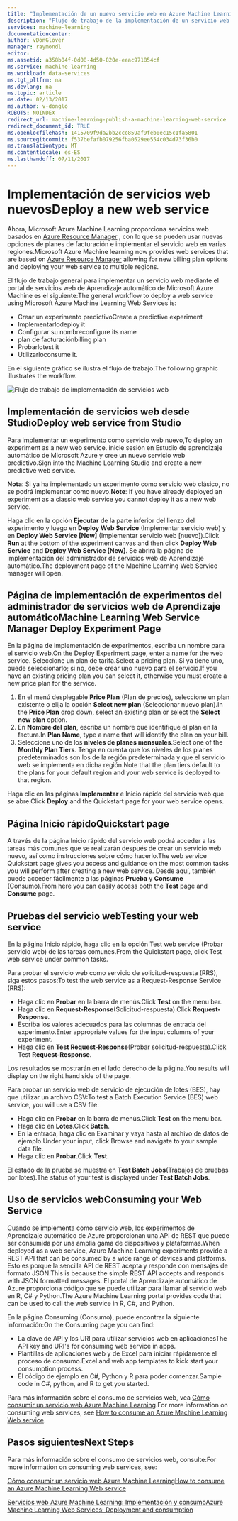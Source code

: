 ```yaml
---
title: "Implementación de un nuevo servicio web en Azure Machine Learning | Microsoft Docs"
description: "Flujo de trabajo de la implementación de un servicio web basado en ARM"
services: machine-learning
documentationcenter: 
author: vDonGlover
manager: raymondl
editor: 
ms.assetid: a358b04f-0d08-4d50-820e-eeac971854cf
ms.service: machine-learning
ms.workload: data-services
ms.tgt_pltfrm: na
ms.devlang: na
ms.topic: article
ms.date: 02/13/2017
ms.author: v-donglo
ROBOTS: NOINDEX
redirect_url: machine-learning-publish-a-machine-learning-web-service
redirect_document_id: TRUE
ms.openlocfilehash: 1415709f9da2bb2cce859af9feb0ec15c1fa5801
ms.sourcegitcommit: f537befafb079256fba0529ee554c034d73f36b0
ms.translationtype: MT
ms.contentlocale: es-ES
ms.lasthandoff: 07/11/2017
---
```

# <a name="deploy-a-new-web-service"></a><span data-ttu-id="e2444-103">Implementación de servicios web nuevos</span><span class="sxs-lookup"><span data-stu-id="e2444-103">Deploy a new web service</span></span>
<span data-ttu-id="e2444-104">Ahora, Microsoft Azure Machine Learning proporciona servicios web basados en [Azure Resource Manager](../azure-resource-manager/resource-group-overview.md) , con lo que se pueden usar nuevas opciones de planes de facturación e implementar el servicio web en varias regiones.</span><span class="sxs-lookup"><span data-stu-id="e2444-104">Microsoft Azure Machine learning now provides web services that are based on [Azure Resource Manager](../azure-resource-manager/resource-group-overview.md) allowing for new billing plan options and deploying your web service to multiple regions.</span></span>

<span data-ttu-id="e2444-105">El flujo de trabajo general para implementar un servicio web mediante el portal de servicios web de Aprendizaje automático de Microsoft Azure Machine es el siguiente:</span><span class="sxs-lookup"><span data-stu-id="e2444-105">The general workflow to deploy a web service using Microsoft Azure Machine Learning Web Services is:</span></span>

* <span data-ttu-id="e2444-106">Crear un experimento predictivo</span><span class="sxs-lookup"><span data-stu-id="e2444-106">Create a predictive experiment</span></span>
* <span data-ttu-id="e2444-107">Implementarlo</span><span class="sxs-lookup"><span data-stu-id="e2444-107">deploy it</span></span>
* <span data-ttu-id="e2444-108">Configurar su nombre</span><span class="sxs-lookup"><span data-stu-id="e2444-108">configure its name</span></span>
* <span data-ttu-id="e2444-109">plan de facturación</span><span class="sxs-lookup"><span data-stu-id="e2444-109">billing plan</span></span>
* <span data-ttu-id="e2444-110">Probarlo</span><span class="sxs-lookup"><span data-stu-id="e2444-110">test it</span></span>
* <span data-ttu-id="e2444-111">Utilizarlo</span><span class="sxs-lookup"><span data-stu-id="e2444-111">consume it.</span></span>

<span data-ttu-id="e2444-112">En el siguiente gráfico se ilustra el flujo de trabajo.</span><span class="sxs-lookup"><span data-stu-id="e2444-112">The following graphic illustrates the workflow.</span></span>

![Flujo de trabajo de implementación de servicios web][1]

## <a name="deploy-web-service-from-studio"></a><span data-ttu-id="e2444-114">Implementación de servicios web desde Studio</span><span class="sxs-lookup"><span data-stu-id="e2444-114">Deploy web service from Studio</span></span>
<span data-ttu-id="e2444-115">Para implementar un experimento como servicio web nuevo,</span><span class="sxs-lookup"><span data-stu-id="e2444-115">To deploy an experiment as a new web service.</span></span> <span data-ttu-id="e2444-116">inicie sesión en Estudio de aprendizaje automático de Microsoft Azure y cree un nuevo servicio web predictivo.</span><span class="sxs-lookup"><span data-stu-id="e2444-116">Sign into the Machine Learning Studio and create a new predictive web service.</span></span> 

<span data-ttu-id="e2444-117">**Nota**: Si ya ha implementado un experimento como servicio web clásico, no se podrá implementar como nuevo.</span><span class="sxs-lookup"><span data-stu-id="e2444-117">**Note**: If you have already deployed an experiment as a classic web service you cannot deploy it as a new web service.</span></span>

<span data-ttu-id="e2444-118">Haga clic en la opción **Ejecutar** de la parte inferior del lienzo del experimento y luego en **Deploy Web Service** (Implementar servicio web) y en **Deploy Web Service [New]** (Implementar servicio web [nuevo]).</span><span class="sxs-lookup"><span data-stu-id="e2444-118">Click **Run** at the bottom of the experiment canvas and then click **Deploy Web Service** and **Deploy Web Service [New]**.</span></span> <span data-ttu-id="e2444-119">Se abrirá la página de implementación del administrador de servicios web de Aprendizaje automático.</span><span class="sxs-lookup"><span data-stu-id="e2444-119">The deployment page of the Machine Learning Web Service manager will open.</span></span>

## <a name="machine-learning-web-service-manager-deploy-experiment-page"></a><span data-ttu-id="e2444-120">Página de implementación de experimentos del administrador de servicios web de Aprendizaje automático</span><span class="sxs-lookup"><span data-stu-id="e2444-120">Machine Learning Web Service Manager Deploy Experiment Page</span></span>
<span data-ttu-id="e2444-121">En la página de implementación de experimentos, escriba un nombre para el servicio web.</span><span class="sxs-lookup"><span data-stu-id="e2444-121">On the Deploy Experiment page, enter a name for the web service.</span></span>
<span data-ttu-id="e2444-122">Seleccione un plan de tarifa.</span><span class="sxs-lookup"><span data-stu-id="e2444-122">Select a pricing plan.</span></span> <span data-ttu-id="e2444-123">Si ya tiene uno, puede seleccionarlo; si no, debe crear uno nuevo para el servicio.</span><span class="sxs-lookup"><span data-stu-id="e2444-123">If you have an existing pricing plan you can select it, otherwise you must create a new price plan for the service.</span></span> 

1. <span data-ttu-id="e2444-124">En el menú desplegable **Price Plan** (Plan de precios), seleccione un plan existente o elija la opción **Select new plan** (Seleccionar nuevo plan).</span><span class="sxs-lookup"><span data-stu-id="e2444-124">In the **Price Plan** drop down, select an existing plan or select the **Select new plan** option.</span></span>
2. <span data-ttu-id="e2444-125">En **Nombre del plan**, escriba un nombre que identifique el plan en la factura.</span><span class="sxs-lookup"><span data-stu-id="e2444-125">In **Plan Name**, type a name that will identify the plan on your bill.</span></span>
3. <span data-ttu-id="e2444-126">Seleccione uno de los **niveles de planes mensuales**.</span><span class="sxs-lookup"><span data-stu-id="e2444-126">Select one of the **Monthly Plan Tiers**.</span></span> <span data-ttu-id="e2444-127">Tenga en cuenta que los niveles de los planes predeterminados son los de la región predeterminada y que el servicio web se implementa en dicha región.</span><span class="sxs-lookup"><span data-stu-id="e2444-127">Note that the plan tiers default to the plans for your default region and your web service is deployed to that region.</span></span>

<span data-ttu-id="e2444-128">Haga clic en las páginas **Implementar** e Inicio rápido del servicio web que se abre.</span><span class="sxs-lookup"><span data-stu-id="e2444-128">Click **Deploy** and the Quickstart page for your web service opens.</span></span>

## <a name="quickstart-page"></a><span data-ttu-id="e2444-129">Página Inicio rápido</span><span class="sxs-lookup"><span data-stu-id="e2444-129">Quickstart page</span></span>
<span data-ttu-id="e2444-130">A través de la página Inicio rápido del servicio web podrá acceder a las tareas más comunes que se realizarán después de crear un servicio web nuevo, así como instrucciones sobre cómo hacerlo.</span><span class="sxs-lookup"><span data-stu-id="e2444-130">The web service Quickstart page gives you access and guidance on the most common tasks you will perform after creating a new web service.</span></span> <span data-ttu-id="e2444-131">Desde aquí, también puede acceder fácilmente a las páginas **Prueba** y **Consume** (Consumo).</span><span class="sxs-lookup"><span data-stu-id="e2444-131">From here you can easily access both the **Test** page and **Consume** page.</span></span>

## <a name="testing-your-web-service"></a><span data-ttu-id="e2444-132">Pruebas del servicio web</span><span class="sxs-lookup"><span data-stu-id="e2444-132">Testing your web service</span></span>
<span data-ttu-id="e2444-133">En la página Inicio rápido, haga clic en la opción Test web service (Probar servicio web) de las tareas comunes.</span><span class="sxs-lookup"><span data-stu-id="e2444-133">From the Quickstart page, click Test web service under common tasks.</span></span>   

<span data-ttu-id="e2444-134">Para probar el servicio web como servicio de solicitud-respuesta (RRS), siga estos pasos:</span><span class="sxs-lookup"><span data-stu-id="e2444-134">To test the web service as a Request-Response Service (RRS):</span></span>

* <span data-ttu-id="e2444-135">Haga clic en **Probar** en la barra de menús.</span><span class="sxs-lookup"><span data-stu-id="e2444-135">Click **Test** on the menu bar.</span></span>
* <span data-ttu-id="e2444-136">Haga clic en **Request-Response**(Solicitud-respuesta).</span><span class="sxs-lookup"><span data-stu-id="e2444-136">Click **Request-Response**.</span></span>
* <span data-ttu-id="e2444-137">Escriba los valores adecuados para las columnas de entrada del experimento.</span><span class="sxs-lookup"><span data-stu-id="e2444-137">Enter appropriate values for the input columns of your experiment.</span></span>
* <span data-ttu-id="e2444-138">Haga clic en **Test Request-Response**(Probar solicitud-respuesta).</span><span class="sxs-lookup"><span data-stu-id="e2444-138">Click Test **Request-Response**.</span></span>

<span data-ttu-id="e2444-139">Los resultados se mostrarán en el lado derecho de la página.</span><span class="sxs-lookup"><span data-stu-id="e2444-139">You results will display on the right hand side of the page.</span></span>

<span data-ttu-id="e2444-140">Para probar un servicio web de servicio de ejecución de lotes (BES), hay que utilizar un archivo CSV:</span><span class="sxs-lookup"><span data-stu-id="e2444-140">To test a Batch Execution Service (BES) web service, you will use a CSV file:</span></span>

* <span data-ttu-id="e2444-141">Haga clic en **Probar** en la barra de menús.</span><span class="sxs-lookup"><span data-stu-id="e2444-141">Click **Test** on the menu bar.</span></span>
* <span data-ttu-id="e2444-142">Haga clic en **Lotes**.</span><span class="sxs-lookup"><span data-stu-id="e2444-142">Click **Batch**.</span></span>
* <span data-ttu-id="e2444-143">En la entrada, haga clic en Examinar y vaya hasta al archivo de datos de ejemplo.</span><span class="sxs-lookup"><span data-stu-id="e2444-143">Under your input, click Browse and navigate to your sample data file.</span></span>
* <span data-ttu-id="e2444-144">Haga clic en **Probar**.</span><span class="sxs-lookup"><span data-stu-id="e2444-144">Click **Test**.</span></span>

<span data-ttu-id="e2444-145">El estado de la prueba se muestra en **Test Batch Jobs**(Trabajos de pruebas por lotes).</span><span class="sxs-lookup"><span data-stu-id="e2444-145">The status of your test is displayed under **Test Batch Jobs**.</span></span>

## <a name="consuming-your-web-service"></a><span data-ttu-id="e2444-146">Uso de servicios web</span><span class="sxs-lookup"><span data-stu-id="e2444-146">Consuming your Web Service</span></span>
<span data-ttu-id="e2444-147">Cuando se implementa como servicio web, los experimentos de Aprendizaje automático de Azure proporcionan una API de REST que puede ser consumida por una amplia gama de dispositivos y plataformas.</span><span class="sxs-lookup"><span data-stu-id="e2444-147">When deployed as a web service, Azure Machine Learning experiments provide a REST API that can be consumed by a wide range of devices and platforms.</span></span> <span data-ttu-id="e2444-148">Esto es porque la sencilla API de REST acepta y responde con mensajes de formato JSON.</span><span class="sxs-lookup"><span data-stu-id="e2444-148">This is because the simple REST API accepts and responds with JSON formatted messages.</span></span> <span data-ttu-id="e2444-149">El portal de Aprendizaje automático de Azure proporciona código que se puede utilizar para llamar al servicio web en R, C# y Python.</span><span class="sxs-lookup"><span data-stu-id="e2444-149">The Azure Machine Learning portal provides code that can be used to call the web service in R, C#, and Python.</span></span>

<span data-ttu-id="e2444-150">En la página Consuming (Consumo), puede encontrar la siguiente información:</span><span class="sxs-lookup"><span data-stu-id="e2444-150">On the Consuming page you can find:</span></span>

* <span data-ttu-id="e2444-151">La clave de API y los URI para utilizar servicios web en aplicaciones</span><span class="sxs-lookup"><span data-stu-id="e2444-151">The API key and URI's for consuming web service in apps.</span></span>
* <span data-ttu-id="e2444-152">Plantillas de aplicaciones web y de Excel para iniciar rápidamente el proceso de consumo.</span><span class="sxs-lookup"><span data-stu-id="e2444-152">Excel and web app templates to kick start your consumption process.</span></span>
* <span data-ttu-id="e2444-153">El código de ejemplo en C#, Python y R para poder comenzar.</span><span class="sxs-lookup"><span data-stu-id="e2444-153">Sample code in C#, python, and R to get you started.</span></span>

<span data-ttu-id="e2444-154">Para más información sobre el consumo de servicios web, vea [Cómo consumir un servicio web Azure Machine Learning](machine-learning-consume-web-services.md).</span><span class="sxs-lookup"><span data-stu-id="e2444-154">For more information on consuming web services, see [How to consume an Azure Machine Learning Web service](machine-learning-consume-web-services.md).</span></span>

## <a name="next-steps"></a><span data-ttu-id="e2444-155">Pasos siguientes</span><span class="sxs-lookup"><span data-stu-id="e2444-155">Next Steps</span></span>
<span data-ttu-id="e2444-156">Para más información sobre el consumo de servicios web, consulte:</span><span class="sxs-lookup"><span data-stu-id="e2444-156">For more information on consuming web services, see:</span></span>

[<span data-ttu-id="e2444-157">Cómo consumir un servicio web Azure Machine Learning</span><span class="sxs-lookup"><span data-stu-id="e2444-157">How to consume an Azure Machine Learning Web service</span></span>](machine-learning-consume-web-services.md)

[<span data-ttu-id="e2444-158">Servicios web Azure Machine Learning: Implementación y consumo</span><span class="sxs-lookup"><span data-stu-id="e2444-158">Azure Machine Learning Web Services: Deployment and consumption</span></span>](machine-learning-deploy-consume-web-service-guide.md)

<!--Image references-->
[1]: ./media/machine-learning-webservice-deploy-a-web-service/armdeploymentworkflow.png


<!--links-->
